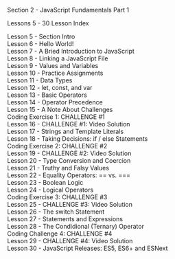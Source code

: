 Section  2 - JavaScript Fundamentals Part 1

Lessons 5 - 30 Lesson Index

Lesson 5 - Section Intro   <br>
Lesson 6 - Hello World!   <br>
Lesson 7 - A Bried Introduction to JavaScript   <br>
Lesson 8 - Linking a JavaScript File   <br>
Lesson 9 - Values and Variables   <br>
Lesson 10 - Practice Assignments   <br>
Lesson 11 - Data Types   <br>
Lesson 12 - let, const, and var   <br>
Lesson 13 - Basic Operators   <br>
Lesson 14 - Operator Precedence   <br>
Lesson 15 - A Note About Challenges   <br>
Coding Exercise 1: CHALLENGE #1   <br>
Lesson 16 - CHALLENGE #1: Video Solution   <br>
Lesson 17 - Strings and Template Literals   <br>
Lesson 18 - Taking Decisions: if / else Statements   <br>
Coding Exercise 2: CHALLENGE #2   <br>
Lesson 19 - CHALLENGE #2: Video Solution   <br>
Lesson 20 - Type Conversion and Coercion   <br>
Lesson 21 - Truthy and Falsy Values   <br>
Lesson 22 - Equality Operators: == vs. ===   <br>
Lesson 23 - Boolean Logic   <br>
Lesson 24 - Logical Operators   <br>
Coding Exercise 3: CHALLENGE #3   <br>
Lesson 25 - CHALLENGE #3: Video Solution   <br>
Lesson 26 - The switch Statement   <br>
Lesson 27 - Statements and Expressions   <br>
Lesson 28 - The Condidional (Ternary) Operator   <br>
Coding Challenge 4: CHALLENGE #4   <br>
Lesson 29 - CHALLENGE #4: Video Solution   <br>
Lesson 30 - JavaScript Releases: ES5, ES6+ and ESNext   <br>